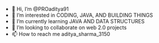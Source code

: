- 👋 Hi, I’m @PROaditya91
- 👀 I’m interested in CODING, JAVA, AND BUILDING THINGS
- 🌱 I’m currently learning JAVA AND DATA STRUCTURES
- 💞️ I’m looking to collaborate on web 2.0 projects
- 📫 How to reach me aditya_sharma_3150

<!---
PROaditya91/PROaditya91 is a ✨ special ✨ repository because its `README.md` (this file) appears on your GitHub profile.
You can click the Preview link to take a look at your changes.
--->
